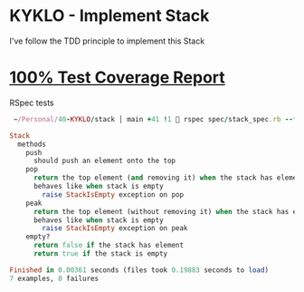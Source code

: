 # KYKLO - Implement Stack

I've follow the TDD principle to implement this Stack

# [100% Test Coverage Report](https://heo001997.github.io/kyklo-live-coding-stack/coverage/index.html)

RSpec tests

```ruby
 ~/Personal/40-KYKLO/stack │ main +41 !1  rspec spec/stack_spec.rb --format d 

Stack
  methods
    push
      should push an element onto the top
    pop
      return the top element (and removing it) when the stack has element
      behaves like when stack is empty
        raise StackIsEmpty exception on pop
    peak
      return the top element (without removing it) when the stack has element
      behaves like when stack is empty
        raise StackIsEmpty exception on peak
    empty?
      return false if the stack has element
      return true if the stack is empty

Finished in 0.00361 seconds (files took 0.19883 seconds to load)
7 examples, 0 failures
```
